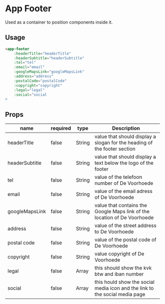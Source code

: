 # App Footer
Used as a container to position components inside it.

## Usage

```html
<app-footer
	:headerTitle="headerTitle"
	:headerSubtitle="headerSubtitle"
	:tel="tel"
	:email="email"
	:googleMapsLink="googleMapsLink"
	:address="address"
	:postalCode="postalCode"
	:copyright="copyright"
	:legal="legal"
	:social="social
>
```

## Props

| name | required | type | Description |
| --- | --- | --- | --- |
| headerTitle | false | String | value that should display a slogan for the heading of the footer section |
| headerSubtitle | false | String | value that should display a text below the logo of the footer |
| tel | false | String | value of the telefoon number of De Voorhoede |
| email | false | String | value of the email adress of De Voorhoede |
| googleMapsLink | false | String | value that contains the Google Maps link of the location of De Voorhoede |
| address | false | String | value of the street address to De Voorhoede |
| postal code | false | String | value of the postal code of De Voorhoede |
| copyright | false | String | value copyright of De Voorhoede |
| legal | false | Array | this should show the kvk btw and iban number |
| social | false | Array | this hould show the social media icon and the link to the social media page |
